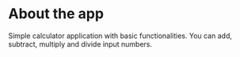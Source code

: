 # About the app
Simple calculator application with basic functionalities. You can add, subtract, multiply and divide input numbers.
